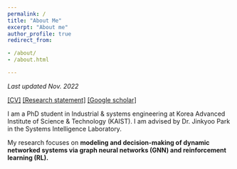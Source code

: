 ```yaml
---
permalink: /
title: "About Me"
excerpt: "About me"
author_profile: true
redirect_from:

- /about/
- /about.html

---
```


_Last updated Nov. 2022_

[[CV]](http://junyoungpark.github.io/files/resume_junyoungpark.pdf)
[[Research statement]](http://junyoungpark.github.io/files/research_statement_junyoungpark.pdf)
[[Google scholar]](https://scholar.google.com/citations?user=az8czv8AAAAJ)

I am a PhD student in Industrial & systems engineering at Korea Advanced Institute of Science & Technology (KAIST).
I am advised by Dr. Jinkyoo Park in the Systems Intelligence Laboratory.

My research focuses on __modeling and decision-making of dynamic networked systems via
graph neural networks (GNN) and reinforcement learning (RL).__